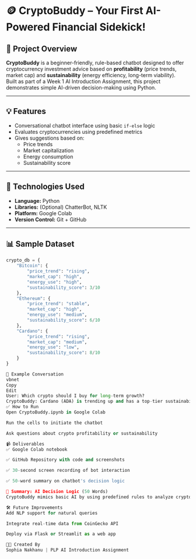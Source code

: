 # 🪙 CryptoBuddy – Your First AI-Powered Financial Sidekick!

## 🚀 Project Overview
**CryptoBuddy** is a beginner-friendly, rule-based chatbot designed to offer cryptocurrency investment advice based on **profitability** (price trends, market cap) and **sustainability** (energy efficiency, long-term viability).  
Built as part of a Week 1 AI Introduction Assignment, this project demonstrates simple AI-driven decision-making using Python.

---

## 💡 Features
- Conversational chatbot interface using basic `if-else` logic
- Evaluates cryptocurrencies using predefined metrics
- Gives suggestions based on:
  - Price trends
  - Market capitalization
  - Energy consumption
  - Sustainability score

---

## 🧠 Technologies Used
- **Language:** Python
- **Libraries:** (Optional) ChatterBot, NLTK
- **Platform:** Google Colab
- **Version Control:** Git + GitHub

---

## 📊 Sample Dataset
```python
crypto_db = {
    "Bitcoin": {
        "price_trend": "rising",
        "market_cap": "high",
        "energy_use": "high",
        "sustainability_score": 3/10
    },
    "Ethereum": {
        "price_trend": "stable",
        "market_cap": "high",
        "energy_use": "medium",
        "sustainability_score": 6/10
    },
    "Cardano": {
        "price_trend": "rising",
        "market_cap": "medium",
        "energy_use": "low",
        "sustainability_score": 8/10
    }
}

🧾 Example Conversation
vbnet
Copy
Edit
User: Which crypto should I buy for long-term growth?  
CryptoBuddy: Cardano (ADA) is trending up and has a top-tier sustainability score! 🚀
✅ How to Run
Open CryptoBuddy.ipynb in Google Colab

Run the cells to initiate the chatbot

Ask questions about crypto profitability or sustainability

📹 Deliverables
✅ Google Colab notebook

✅ GitHub Repository with code and screenshots

✅ 30-second screen recording of bot interaction

✅ 50-word summary on chatbot's decision logic

🌱 Summary: AI Decision Logic (50 Words)
CryptoBuddy mimics basic AI by using predefined rules to analyze cryptocurrency data. It makes decisions using simple if-else logic based on attributes like price trends, energy use, and sustainability scores. While not intelligent on its own, it demonstrates the foundations of AI decision-making using structured inputs and rule-based outputs.

🛠️ Future Improvements
Add NLP support for natural queries

Integrate real-time data from CoinGecko API

Deploy via Flask or Streamlit as a web app

🧑‍💻 Created By
Sophia Nakhanu | PLP AI Introduction Assignment
